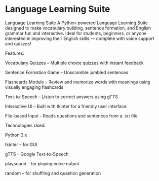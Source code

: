 # Language Learning Suite
Language Learning Suite A Python-powered Language Learning Suite designed to make vocabulary building, sentence formation, and English grammar fun and interactive. Ideal for students, beginners, or anyone interested in improving their English skills — complete with voice support and quizzes!

Features:

Vocabulary Quizzes – Multiple choice quizzes with instant feedback

Sentence Formation Game – Unscramble jumbled sentences

Flashcards Module – Review and memorize words with meanings using visually engaging flashcards

Text-to-Speech – Listen to correct answers using gTTS

Interactive UI – Built with tkinter for a friendly user interface

File-based Input – Reads questions and sentences from a .txt file

Technologies Used:

Python 3.x

tkinter – for GUI

gTTS – Google Text-to-Speech

playsound – for playing voice output

random – for shuffling and question generation
